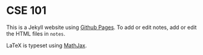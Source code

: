 CSE 101
======

This is a Jekyll website using [Github Pages](http://pages.github.com/). To add or edit notes, add or edit the HTML files in `notes`.

LaTeX is typeset using [MathJax](http://www.mathjax.org/).
